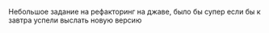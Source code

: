 Небольшое задание на рефакторинг на джаве, было бы супер если бы к завтра успели выслать новую версию